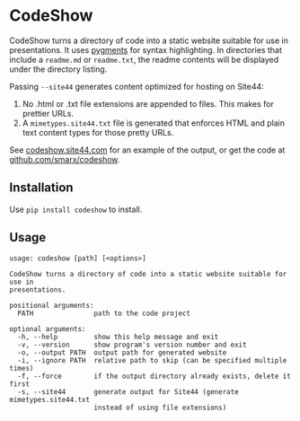 # CodeShow

CodeShow turns a directory of code into a static website suitable for use in presentations. It uses [pygments](http://pygments.org) for syntax highlighting. In directories that include a `readme.md` or `readme.txt`, the readme contents will be displayed under the directory listing.

Passing `--site44` generates content optimized for hosting on Site44:

1. No .html or .txt file extensions are appended to files. This makes for prettier URLs.
2. A `mimetypes.site44.txt` file is generated that enforces HTML and plain text content types for those pretty URLs.

See [codeshow.site44.com](http://codeshare.site44.com) for an example of the output, or get the code at [github.com/smarx/codeshow](https://github.com/smarx/codeshow).

## Installation

Use `pip install codeshow` to install.

## Usage

	usage: codeshow [path] [<options>]

	CodeShow turns a directory of code into a static website suitable for use in
	presentations.

	positional arguments:
	  PATH               path to the code project

	optional arguments:
	  -h, --help         show this help message and exit
	  -v, --version      show program's version number and exit
	  -o, --output PATH  output path for generated website
	  -i, --ignore PATH  relative path to skip (can be specified multiple times)
	  -f, --force        if the output directory already exists, delete it first
	  -s, --site44       generate output for Site44 (generate mimetypes.site44.txt
	                     instead of using file extensions)
